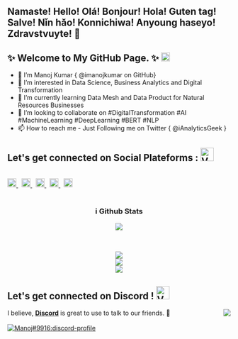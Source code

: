 ## Namaste! Hello! Olá! Bonjour! Hola! Guten tag! Salve! Nǐn hǎo! Konnichiwa! Anyoung haseyo! Zdravstvuyte! 👋

## ✨ Welcome to My GitHub Page. ✨ <img src="https://raw.githubusercontent.com/MartinHeinz/MartinHeinz/master/wave.gif" width="20px">

- 👋 I’m Manoj Kumar { @imanojkumar on GitHub}
- 👀 I’m interested in Data Science, Business Analytics and Digital Transformation
- 🌱 I’m currently learning Data Mesh and Data Product for Natural Resources Businesses
- 💞️ I’m looking to collaborate on #DigitalTransformation #AI #MachineLearning #DeepLearning #BERT #NLP
- 📫 How to reach me - Just Following me on Twitter { @iAnalyticsGeek }

<h2>
    Let's get connected on <strong> Social Plateforms :</strong> 
    <a href="#"><img alt="Verified Discord Developer:discord-badges" width="30px" src="https://cdn.discordapp.com/emojis/815622226548228106.gif"/></a>
</h2>

<p>
<br>
    <a href="https://github.com/iManojKumar">
        <img src="./assets/icons/other/github-solid.svg/" width="20px" />
    </a>
    &nbsp;
    <a href="https://instagram.com/iAnalyticsGeek">
        <img src="./assets/icons/other/instagram-solid.svg/" width="20px" />
    </a>
    &nbsp;
    <a href="https://discord.com/channels/968531818414485564/968531819043647510">
        <img src="./assets/icons/other/discord-solid.svg/" width="20px" />
    </a>
    &nbsp;
    <a href="https://www.youtube.com/c/iAnalyticsGeek">
        <img src="./assets/icons/other/youtube-solid.svg/" width="20px" />
    </a>
    &nbsp;
    <a href="https://twitter.com/iAnalyticsGeek">
        <img src="./assets/icons/other/twitter-solid.svg/" width="20px" />
    </a>
<br>
<br>
</p>

<div align="center">
<p>
<h3>ℹ️ Github Stats</h3>
    <a href="https://github.com/iManojKumar">
        <img src="https://github-readme-streak-stats.herokuapp.com?user=imanojkumar&theme=tokyonight" />
    </a>
<br> <br>
</p>
</div>

<div align="center">
    <br>
    <a href="https://github.com/iManojKumar">
        <img src="https://github-readme-stats.vercel.app/api?username=imanojkumar&show_icons=true&theme=tokyonight" />
    </a>
    <br>
    <a href="https://github.com/iManojKumar">
        <img src="https://github-readme-stats.vercel.app/api/top-langs/?username=imanojkumar&layout=compact&theme=tokyonight" />
    </a>
    <br>
    <a href="#">
        <img src="https://activity-graph.herokuapp.com/graph?username=imanojkumar&bg_color=0a0047&color=ffffff&line=00ff99&point=ffffff&area=true&hide_border=true"/>
    </a>
</div> 
</p>

<h2>
    Let's get connected on <strong>Discord !</strong> 
    <a href="#"><img alt="Verified Discord Developer:discord-badges" width="30px" src="https://cdn.discordapp.com/emojis/815622226548228106.gif"/></a>
</h2>

<a href="https://github.com/iManojKumar">
  <img align="right" src="https://komarev.com/ghpvc/?username=imanojkumar&color=5865F2" />
</a> 
   I believe, <strong> <a href="https://discord.com">Discord</a></strong> is great to use to talk to our friends. 🚀
<br><br>

<div>
    <a href="https://discord.com/channels/968531818414485564/968531819043647510">
        <img src="https://discord.c99.nl/widget/theme-3/561170896480501790.png" alt="Manoj#9916:discord-profile"/>
    </a>
</div>

